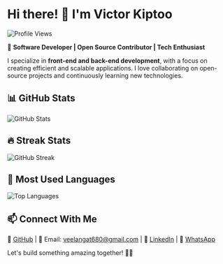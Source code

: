 # Hi there! 👋 I'm Victor Kiptoo  

![Profile Views](https://komarev.com/ghpvc/?username=victor-kiptoo-001&label=Profile%20Views&color=blue&style=flat)  


🚀 **Software Developer | Open Source Contributor | Tech Enthusiast**  

I specialize in **front-end and back-end development**, with a focus on creating efficient and scalable applications. I love collaborating on open-source projects and continuously learning new technologies.  


## 📊 GitHub Stats  
![GitHub Stats](https://github-readme-stats-git-masterrstaa-rickstaa.vercel.app/api?username=victor-kiptoo-001&show_icons=true&theme=dark&hide_rank=true)  

## 🔥 Streak Stats  
![GitHub Streak](https://github-readme-streak-stats.herokuapp.com/?user=victor-kiptoo-001&theme=dark)  

## 🚀 Most Used Languages  
![Top Languages](https://github-readme-stats-git-masterrstaa-rickstaa.vercel.app/api/top-langs/?username=victor-kiptoo-001&layout=compact&theme=dark)  


## 📫 Connect With Me  
🔗 [GitHub](https://github.com/victor-kiptoo-001) | 📧 Email: veelangat680@gmail.com | 💼 [LinkedIn](https://linkedin.com/in/victor-kiptoo) | 📲 [WhatsApp](https://wa.me/254796681150?text=Hello%20Victor,%20I%20found%20you%20on%20GitHub!)
 

Let's build something amazing together! 🚀✨  
